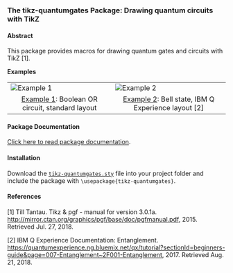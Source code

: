 ### The tikz-quantumgates Package: Drawing quantum circuits with TikZ

#### Abstract
This package provides macros for drawing quantum gates and circuits with TikZ [1].

__Examples__
<table>
  <tr>
    <td style="vertical-align:middle"><img alt="Example 1" src="https://rawgit.com/matthias-wolff/tikz-quantumgates/master/images/example_frontpage1.png"></td>
    <td style="vertical-align:middle"><img alt="Example 2" src="https://rawgit.com/matthias-wolff/tikz-quantumgates/master/images/example_frontpage2.png"></td>
  </tr>
  <tr>
    <td style="text-align:center; border:none"><a href="https://github.com/matthias-wolff/tikz-quantumgates/blob/master/example_frontpage1.tex">Example 1</a>: Boolean OR circuit, standard layout</td>
    <td style="text-align:center; border:none"><a href="https://github.com/matthias-wolff/tikz-quantumgates/blob/master/example_frontpage2.tex">Example 2</a>: Bell state, IBM Q Experience layout [2]</td>
  </tr>
</table>

#### Package Documentation
[Click here to read package documentation](https://github.com/matthias-wolff/tikz-quantumgates/blob/master/tikz-quantumgates.pdf).

#### Installation
Download the [`tikz-quantumgates.sty`](https://rawgit.com/matthias-wolff/tikz-quantumgates/master/tikz-quantumgates.sty) file into your project folder and include the package with `\usepackage{tikz-quantumgates}`.

#### References
[1] Till Tantau. Tikz & pgf - manual for version 3.0.1a. http://mirror.ctan.org/graphics/pgf/base/doc/pgfmanual.pdf, 2015. Retrieved Jul. 27, 2018.

[2] IBM Q Experience Documentation: Entanglement. https://quantumexperience.ng.bluemix.net/qx/tutorial?sectionId=beginners-guide&page=007-Entanglement~2F001-Entanglement, 2017. Retrieved Aug. 21, 2018.
